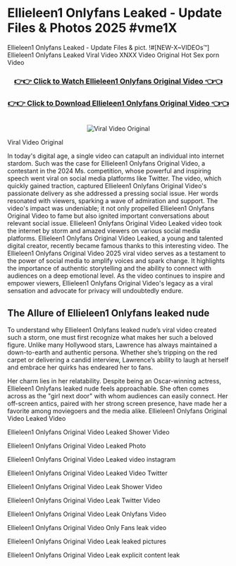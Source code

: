 # Ellieleen1 Onlyfans Leaked - Update Files & Photos 2025 #vme1X

Ellieleen1 Onlyfans Leaked - Update Files & pict. !#[NEW-X~VIDEOs™] Ellieleen1 Onlyfans Leaked Viral Video XNXX Video Original Hot Sex porn Video
<br>
<div align="center">
<h3><a href="https://links2leaks.com?utm_source=ellieleen1&utm_medium=gitlong" rel="nofollow">👉👉 Click to Watch Ellieleen1 Onlyfans Original Video 👈👈</a></h3>
<h3><a href="https://links2leaks.com?utm_source=ellieleen1&utm_medium=gitlong" rel="nofollow">👉👉 Click to Download Ellieleen1 Onlyfans Original Video 👈👈</a></h3>
<br>
<a href="https://links2leaks.com?utm_source=ellieleen1&utm_medium=gitlong" rel="nofollow"><img src="https://i.ibb.co/Gkj2r4b/banner.png" alt="Viral Video Original" style="max-width: 100%; display: inline-block;" data-target="animated-image.originalImage"></a>
</div>

Viral Video Original

In today's digital age, a single video can catapult an individual into internet stardom. Such was the case for Ellieleen1 Onlyfans Original Video, a contestant in the 2024 Ms. competition, whose powerful and inspiring speech went viral on social media platforms like Twitter.
The video, which quickly gained traction, captured Ellieleen1 Onlyfans Original Video's passionate delivery as she addressed a pressing social issue. Her words resonated with viewers, sparking a wave of admiration and support. The video's impact was undeniable; it not only propelled Ellieleen1 Onlyfans Original Video to fame but also ignited important conversations about relevant social issue.
Ellieleen1 Onlyfans Original Video Leaked video took the internet by storm and amazed viewers on various social media platforms. Ellieleen1 Onlyfans Original Video Leaked, a young and talented digital creator, recently became famous thanks to this interesting video.
The Ellieleen1 Onlyfans Original Video 2025 viral video serves as a testament to the power of social media to amplify voices and spark change. It highlights the importance of authentic storytelling and the ability to connect with audiences on a deep emotional level. As the video continues to inspire and empower viewers, Ellieleen1 Onlyfans Original Video's legacy as a viral sensation and advocate for privacy will undoubtedly endure.

<h2>The Allure of Ellieleen1 Onlyfans leaked nude</h2>


To understand why Ellieleen1 Onlyfans leaked nude’s viral video created such a storm, one must first recognize what makes her such a beloved figure. Unlike many Hollywood stars, Lawrence has always maintained a down-to-earth and authentic persona. Whether she’s tripping on the red carpet or delivering a candid interview, Lawrence’s ability to laugh at herself and embrace her quirks has endeared her to fans.

Her charm lies in her relatability. Despite being an Oscar-winning actress, Ellieleen1 Onlyfans leaked nude feels approachable. She often comes across as the "girl next door" with whom audiences can easily connect. Her off-screen antics, paired with her strong screen presence, have made her a favorite among moviegoers and the media alike.
Ellieleen1 Onlyfans Original Video Leaked Video

Ellieleen1 Onlyfans Original Video Leaked Shower Video

Ellieleen1 Onlyfans Original Video Leaked Photo

Ellieleen1 Onlyfans Original Video Leaked video instagram

Ellieleen1 Onlyfans Original Video Leaked Video Twitter

Ellieleen1 Onlyfans Original Video Leak Shower Video

Ellieleen1 Onlyfans Original Video Leak Twitter Video

Ellieleen1 Onlyfans Original Video Leak Onlyfans Video

Ellieleen1 Onlyfans Original Video Only Fans leak video

Ellieleen1 Onlyfans Original Video Leak leaked pictures

Ellieleen1 Onlyfans Original Video Leak explicit content leak